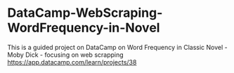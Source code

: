 # DataCamp-WebScraping-WordFrequency-in-Novel

This is a guided project on DataCamp on Word Frequency in Classic Novel - Moby Dick - focusing on web scrapping
https://app.datacamp.com/learn/projects/38
